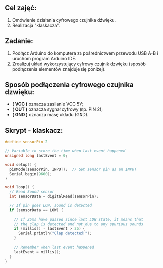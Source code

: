 
## Cel zajęć:
1. Omówienie działania cyfrowego czujnika dźwięku.
2. Realizacja "klaskacza".

## Zadanie:
1. Podłącz Arduino do komputera za pośrednictwem przewodu USB A-B i uruchom program Arduino IDE.
2. Zrealizuj układ wykorzystujący cyfrowy czujnik dzwięku (sposób podłączenia elementów znajduje się poniżej).

## Sposób podłączenia cyfrowego czujnika dzwięku:

  - **( VCC )** oznacza zasilanie VCC 5V;
  - **( OUT )** oznacza sygnał cyfrowy (np. PIN 2);
  - **( GND )** oznacza masę układu (GND).

## Skrypt - klaskacz:
```c++
#define sensorPin 2

// Variable to store the time when last event happened
unsigned long lastEvent = 0;

void setup() {
  pinMode(sensorPin, INPUT);  // Set sensor pin as an INPUT
  Serial.begin(9600);
}

void loop() {
  // Read Sound sensor
  int sensorData = digitalRead(sensorPin);

  // If pin goes LOW, sound is detected
  if (sensorData == LOW) {
    
    // If 25ms have passed since last LOW state, it means that
    // the clap is detected and not due to any spurious sounds
    if (millis() - lastEvent > 25) {
      Serial.println("Clap detected!");
    }
    
    // Remember when last event happened
    lastEvent = millis();
  }
}
```

